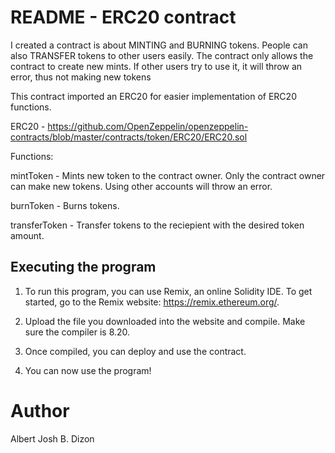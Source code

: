 # README - ERC20 contract

I created a contract is about MINTING and BURNING tokens. People can also TRANSFER tokens to other users easily. The contract only allows the contract to create new mints. If other users try to use it, it will throw an error, thus not making new tokens

This contract imported an ERC20 for easier implementation of ERC20 functions.

ERC20 - https://github.com/OpenZeppelin/openzeppelin-contracts/blob/master/contracts/token/ERC20/ERC20.sol

Functions:

mintToken - Mints new token to the contract owner. Only the contract owner can make new tokens. Using other accounts will throw an error.

burnToken - Burns tokens.

transferToken - Transfer tokens to the reciepient with the desired token amount.

## Executing the program

1. To run this program, you can use Remix, an online Solidity IDE. To get started, go to the Remix website: https://remix.ethereum.org/.

2. Upload the file you downloaded into the website and compile. Make sure the compiler is 8.20.

3. Once compiled, you can deploy and use the contract.

4. You can now use the program!
   
# Author

Albert Josh B. Dizon
